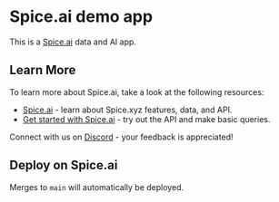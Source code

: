 # Spice.ai demo app

This is a [Spice.ai](https://spice.ai/) data and AI app.

## Learn More

To learn more about Spice.ai, take a look at the following resources:

- [Spice.ai](https://docs.spice.ai) - learn about Spice.xyz features, data, and API.
- [Get started with Spice.ai](https://docs.spice.xyz/get-started) - try out the API and make basic queries.

Connect with us on [Discord](https://discord.gg/PUCapX22En) - your feedback is appreciated!

## Deploy on Spice.ai

Merges to `main` will automatically be deployed.
